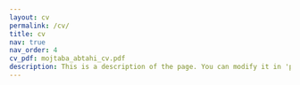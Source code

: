 ```yaml
---
layout: cv
permalink: /cv/
title: cv
nav: true
nav_order: 4
cv_pdf: mojtaba_abtahi_cv.pdf
description: This is a description of the page. You can modify it in 'pages/_cv.md'. You can also change or remove the top pdf download button.
---
```

